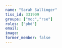```yaml
---
name: "Sarah Sallinger"
tiss_id: 331909
groups: ["moc","rse"]
roles: ["phd"]
email:
image:
former_member: false
---
```


<!--
Your custom content goes here.
-->